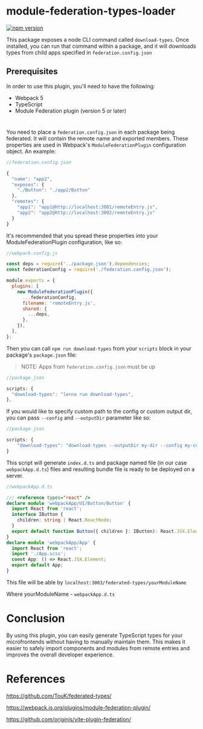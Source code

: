 # module-federation-types-loader

[![npm version](https://badge.fury.io/js/module-federation-types-loader.svg)](https://badge.fury.io/js/module-federation-types-loader)

This package exposes a node CLI command called `download-types`. Once installed, you can run that command within a package, and it will downloads types from child apps specified in `federation.config.json`

## Prerequisites

In order to use this plugin, you'll need to have the following:

- Webpack 5
- TypeScript
- Module Federation plugin (version 5 or later)

#

You need to place a `federation.config.json` in each package being federated. It will contain the remote name and exported members. These properties are used in Webpack's `ModuleFederationPlugin` configuration object. An example:

```javascript
//federation.config.json

{
  "name": "app2",
  "exposes": {
    "./Button": "./app2/Button"
  },
  "remotes": {
    "app1": "app1@http://localhost:3001/remoteEntry.js",
    "app2": "app2@http://localhost:3002/remoteEntry.js"
  }
}
```

It's recommended that you spread these properties into your ModuleFederationPlugin configuration, like so:

```javascript
//webpack.config.js

const deps = require('../package.json').dependencies;
const federationConfig = require('./federation.config.json');

module.exports = {
  plugins: [
    new ModuleFederationPlugin({
      ...federationConfig,
      filename: 'remoteEntry.js',
      shared: {
        ...deps,
      },
    }),
  ],
};
```

Then you can call `npm run download-types` from your `scripts` block in your package's `package.json` file:

> NOTE: Apps from `federation.config.json` must be up

```javascript
//package.json

scripts: {
  "download-types": "lerna run download-types",
},
```

If you would like to specify custom path to the config or custom output dir, you can pass `--config` and `--outputDir` parameter like so:

```javascript
//package.json

scripts: {
    "download-types": "download-types --outputDir my-dir --config my-config.json"
}
```

This script will generate `index.d.ts` and package named file (in our case `webpackApp.d.ts`) files and resulting bundle file is ready to be deployed on a server.

```typescript
//webpackApp.d.ts

/// <reference types="react" />
declare module 'webpackApp/UI/Button/Button' {
  import React from 'react';
  interface IButton {
    children: string | React.ReactNode;
  }
  export default function Button({ children }: IButton): React.JSX.Element;
}
declare module 'webpackApp/App' {
  import React from 'react';
  import './App.scss';
  const App: () => React.JSX.Element;
  export default App;
}
```

This file will be able by `localhost:3003/federated-types/yourModuleName`

Where yourModuleName - `webpackApp.d.ts`

# Conclusion

By using this plugin, you can easily generate TypeScript types for your microfrontends without having to manually maintain them. This makes it easier to safely import components and modules from remote entries and improves the overall developer experience.

# References

https://github.com/TouK/federated-types/

https://webpack.js.org/plugins/module-federation-plugin/

https://github.com/originjs/vite-plugin-federation/
